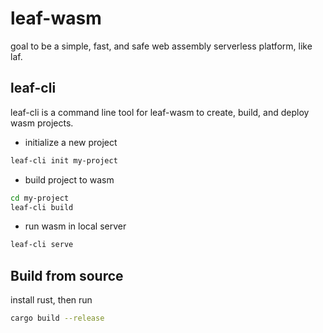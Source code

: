 # leaf-wasm

goal to be a simple, fast, and safe web assembly serverless platform, like laf.

## leaf-cli

leaf-cli is a command line tool for leaf-wasm to create, build, and deploy wasm projects.

- initialize a new project

```bash
leaf-cli init my-project
```

- build project to wasm

```bash
cd my-project
leaf-cli build
```

- run wasm in local server

```bash
leaf-cli serve
```

## Build from source

install rust, then run

```bash
cargo build --release
```
